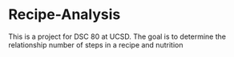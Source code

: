 # Recipe-Analysis
This is a project for DSC 80 at UCSD. The goal is to determine the relationship number of steps in a recipe and nutrition
